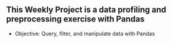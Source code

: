 ## This Weekly Project is a data profiling and preprocessing exercise with Pandas
* Objective: Query, filter, and manipulate data with Pandas
